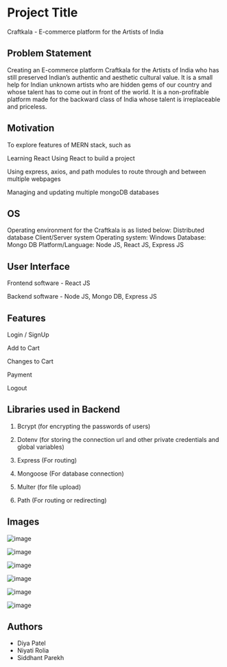 
# Project Title

Craftkala - E-commerce platform for the Artists of India


## Problem Statement

Creating an E-commerce platform Craftkala for the Artists of India who has still preserved Indian’s authentic and aesthetic cultural value. It is a small help for Indian unknown artists who are hidden gems of our country and whose talent has to come out in front of the world. It is a non-profitable platform made for the backward class of India whose talent is irreplaceable and priceless.
## Motivation 

To explore features of MERN stack, such as

Learning React
Using React to build a project

Using express, axios, and path modules to route through and between multiple webpages

Managing and updating multiple mongoDB databases

## OS

Operating environment for the Craftkala is as listed below:
Distributed database
Client/Server system
Operating system: Windows
Database: Mongo DB
Platform/Language: Node JS, React JS, Express JS

## User Interface

 Frontend software - React JS
 
 Backend software - Node JS, Mongo DB, Express JS

## Features

 Login / SignUp

 Add to Cart

 Changes to Cart

 Payment

 Logout
 
 
## Libraries used in Backend

1. Bcrypt (for encrypting the passwords of users)

2. Dotenv (for storing the connection url and other private credentials and global variables)

3. Express (For routing)

4. Mongoose (For database connection)

5. Multer (for file upload)

6. Path (For routing or redirecting)

## Images 


![image](https://user-images.githubusercontent.com/75881116/204611984-09318ec6-3db3-41f9-a39c-27b18579f1d5.png)

![image](https://user-images.githubusercontent.com/75881116/204612203-775f21ce-fd04-4229-8065-c0d226f31268.png)

![image](https://user-images.githubusercontent.com/75881116/204612288-b4f1335a-c457-4366-96f6-f0e08477df21.png)

![image](https://user-images.githubusercontent.com/75881116/204612355-72f8ac4e-81ab-4e0b-a7ec-1abdc6a5b266.png)

![image](https://user-images.githubusercontent.com/75881116/204612415-f747962c-192c-43a2-9665-d6ecce6779a1.png)

![image](https://user-images.githubusercontent.com/75881116/204612492-cf9752dc-4732-4e8b-bd01-dc75a955927a.png)


## Authors

- Diya Patel 
- Niyati Rolia
- Siddhant Parekh





